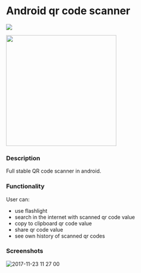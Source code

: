 # Android qr code scanner

<img src="https://user-images.githubusercontent.com/33349723/73445788-a79cbd80-4385-11ea-8b54-9e534708b7d0.png">

[<img width="300px" src="https://raw.githubusercontent.com/julesbond007/Android-Jigsaw-Puzzle/master/docs/google-play-badge.png">](https://play.google.com/store/apps/details?id=yergalizhakhan.kz.qrcodescannerkotlin)

### Description
 Full stable QR code scanner in android.

### Functionality 
 User can:
 * use flashlight 
 * search in the internet with scanned qr code value
 * copy to clipboard qr code value
 * share qr code value
 * see own history of scanned qr codes

### Screenshots 
![2017-11-23 11 27 00](https://user-images.githubusercontent.com/33349723/33159841-4de6736c-d041-11e7-8dc6-70c63be768e9.png)
